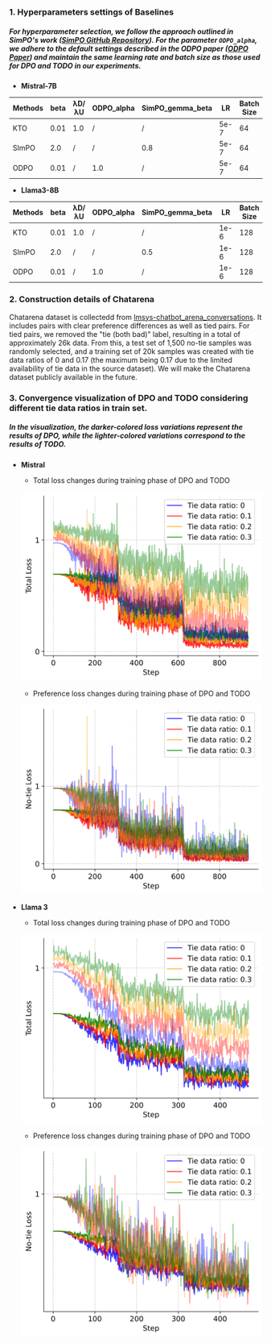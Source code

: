 ### 1. Hyperparameters settings of Baselines

##### For hyperparameter selection, we follow the approach outlined in SimPO's work ([SimPO GitHub Repository](https://github.com/princeton-nlp/SimPO)). For the parameter `ODPO_alpha`, we adhere to the default settings described in the ODPO paper ([ODPO Paper](http://arxiv.org/abs/2402.10571)) and maintain the same learning rate and batch size as those used for DPO and TODO in our experiments.

- **Mistral-7B**

| Methods | beta | λD/λU | ODPO_alpha | SimPO_gemma_beta | LR   | Batch Size |
| ------- | ---- | ----- | ---------- | ---------------- | ---- | ---------- |
| KTO     | 0.01 | 1.0   | /          | /                | 5e-7 | 64         |
| SImPO   | 2.0  | /     | /          | 0.8              | 5e-7 | 64         |
| ODPO    | 0.01 | /     | 1.0        | /                | 5e-7 | 64         |

- **Llama3-8B**

| Methods | beta | λD/λU | ODPO_alpha | SimPO_gemma_beta | LR   | Batch Size |
| ------- | ---- | ----- | ---------- | ---------------- | ---- | ---------- |
| KTO     | 0.01 | 1.0   | /          | /                | 1e-6 | 128        |
| SImPO   | 2.0  | /     | /          | 0.5              | 1e-6 | 128        |
| ODPO    | 0.01 | /     | 1.0        | /                | 1e-6 | 128         |

### 2. Construction details of Chatarena

Chatarena dataset is collectedd from [lmsys-chatbot_arena_conversations](https://huggingface.co/datasets/agie-ai/lmsys-chatbot_arena_conversations). It includes pairs with clear preference differences as well as tied pairs. For tied pairs, we removed the "tie (both bad)" label, resulting in a total of approximately 26k data. From this, a test set of 1,500 no-tie samples was randomly selected, and a training set of 20k samples was created with tie data ratios of 0 and 0.17 (the maximum being 0.17 due to the limited availability of tie data in the source dataset). We will make the Chatarena dataset publicly available in the future.

### 3. Convergence visualization of DPO and TODO considering different tie data ratios in train set.

##### In the visualization, the darker-colored loss variations represent the results of DPO, while the lighter-colored variations correspond to the results of TODO.

- **Mistral**

  - Total loss changes during training phase of DPO and TODO

  ![Total loss changes of Mistral-7B aligned with DPO and TODO](figs/mistral_total_loss_00.png)


  - Preference loss changes during training phase of DPO and TODO

  ![Total loss changes of Mistral-7B aligned with DPO and TODO](figs/mistral_preference_loss_00.png)

- **Llama 3**

  - Total loss changes during training phase of DPO and TODO

  ![Total loss changes of Llama3-8B aligned with DPO and TODO](figs/llama_total_loss_00.png)


  - Preference loss changes during training phase of DPO and TODO

  ![Total loss changes of Llama3-8B aligned with DPO and TODO](figs/llama_preference_loss_00.png)
